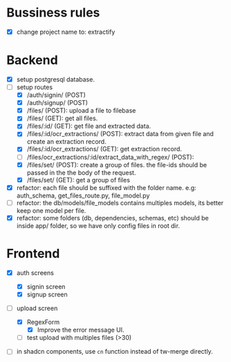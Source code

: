 # Bussiness rules

- [x] change project name to: extractify

# Backend

- [x] setup postgresql database.
- [ ] setup routes
  - [x] /auth/signin/ (POST)
  - [x] /auth/signup/ (POST)
  - [x] /files/ (POST): upload a file to filebase
  - [x] /files/ (GET): get all files.
  - [x] /files/:id/ (GET): get file and extracted data.
  - [x] /files/:id/ocr_extractions/ (POST): extract data from given file and create an extraction record.
  - [x] /files/:id/ocr_extractions/ (GET): get extraction record.
  - [ ] /files/ocr_extractions/:id/extract_data_with_regex/ (POST): 
  - [x] /files/set/ (POST): create a group of files. the file-ids should be passed in the the body of the request.
  - [x] /files/set/ (GET): get a group of files
- [x] refactor: each file should be suffixed with the folder name. e.g: auth_schema, get_files_route.py, file_model.py
- [ ] refactor: the db/models/file_models contains multiples models, its better keep one model per file.
- [x] refactor: some folders (db, dependencies, schemas, etc) should be inside app/ folder, so we have only config files in root dir.

# Frontend

- [x] auth screens
  - [x] signin screen
  - [x] signup screen
- [ ] upload screen
  - [x] RegexForm
     - [x] Improve the error message UI.
  - [ ] test upload with multiples files (>30)
- [ ] in shadcn components, use `cn` function instead of tw-merge directly.  


